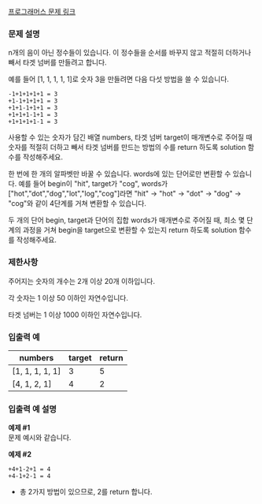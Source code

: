 ﻿[프로그래머스 문제 링크](https://school.programmers.co.kr/learn/courses/30/lessons/43165)

### 문제 설명
n개의 음이 아닌 정수들이 있습니다. 이 정수들을 순서를 바꾸지 않고 적절히 더하거나 빼서 타겟 넘버를 만들려고 합니다.

예를 들어 [1, 1, 1, 1, 1]로 숫자 3을 만들려면 다음 다섯 방법을 쓸 수 있습니다.

```
-1+1+1+1+1 = 3
+1-1+1+1+1 = 3
+1+1-1+1+1 = 3
+1+1+1-1+1 = 3
+1+1+1+1-1 = 3
```
사용할 수 있는 숫자가 담긴 배열 numbers, 타겟 넘버 target이 매개변수로 주어질 때 숫자를 적절히 더하고 빼서 타겟 넘버를 만드는 방법의 수를 return 하도록 solution 함수를 작성해주세요.

한 번에 한 개의 알파벳만 바꿀 수 있습니다.
words에 있는 단어로만 변환할 수 있습니다. 예를 들어 begin이 "hit", target가 "cog", words가 ["hot","dot","dog","lot","log","cog"]라면 "hit" → "hot" → "dot" → "dog" → "cog"와 같이 4단계를 거쳐 변환할 수 있습니다.

두 개의 단어 begin, target과 단어의 집합 words가 매개변수로 주어질 때, 최소 몇 단계의 과정을 거쳐 begin을 target으로 변환할 수 있는지 return 하도록 solution 함수를 작성해주세요.

### 제한사항
주어지는 숫자의 개수는 2개 이상 20개 이하입니다.

각 숫자는 1 이상 50 이하인 자연수입니다.

타겟 넘버는 1 이상 1000 이하인 자연수입니다.

### 입출력 예

| numbers | target | return |
|---------|--------|--------|
| [1, 1, 1, 1, 1] | 3 | 5 |
| [4, 1, 2, 1]    | 4 | 2 |


### 입출력 예 설명
**예제 #1**<br>
문제 예시와 같습니다.

**예제 #2**<br>
```
+4+1-2+1 = 4
+4-1+2-1 = 4
```
- 총 2가지 방법이 있으므로, 2를 return 합니다.
